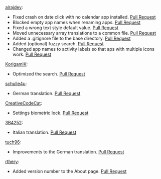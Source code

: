[alrajdev](https://github.com/alrajdev):

- Fixed crash on date click with no calendar app installed. [Pull Request](https://github.com/ottop/yam_launcher/pull/9)
- Blocked empty app names when renaming apps. [Pull Request](https://github.com/ottop/yam_launcher/pull/12)
- Fixed a wrong text style default value. [Pull Request](https://github.com/ottop/yam_launcher/pull/13)
- Moved unnecessary array translations to a common file. [Pull Request](https://github.com/ottop/yam_launcher/pull/14)
- Added a .gitignore file to the base directory. [Pull Request](https://github.com/ottop/yam_launcher/pull/18)
- Added (optional) fuzzy search. [Pull Request](https://github.com/ottop/yam_launcher/pull/20)
- Changed app names to activity labels so that aps with multiple icons work. [Pull Request](https://github.com/ottop/yam_launcher/pull/25)

[KorigamiK](https://codeberg.org/KorigamiK):
- Optimized the search. [Pull Request](https://codeberg.org/ottoptj/yamlauncher/pulls/40)

[schulle4u](https://codeberg.org/schulle4u):

- German translation. [Pull Request](https://codeberg.org/ottoptj/yamlauncher/pulls/36)

[CreativeCodeCat](https://github.com/CreativeCodeCat):
- Settings biometric lock. [Pull Request](https://github.com/ottop/yam_launcher/pull/44)

[3B4252](https://github.com/3B4252):
- Italian translation. [Pull Request](https://github.com/ottop/yam_launcher/pull/33)

[tuch96](https://github.com/tuch96):
- Improvements to the German translation. [Pull Request](https://github.com/ottop/yam_launcher/pull/38)

[rthery](https://codeberg.org/rthery):
- Added version number to the About page. [Pull Request](https://codeberg.org/ottoptj/yamlauncher/pulls/56)
